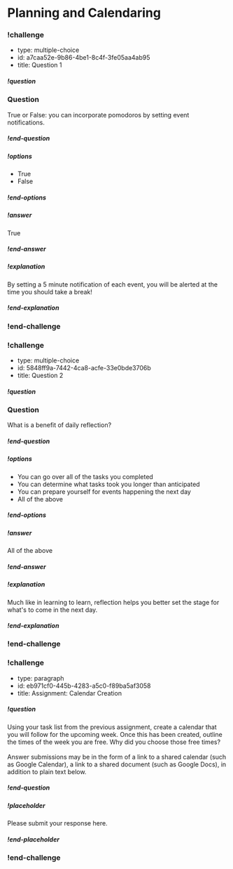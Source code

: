 # Planning and Calendaring 

### !challenge

* type: multiple-choice
* id: a7caa52e-9b86-4be1-8c4f-3fe05aa4ab95
* title: Question 1

##### !question

### Question

True or False: you can incorporate pomodoros by setting event notifications.

##### !end-question

##### !options


* True
* False


##### !end-options

##### !answer

True

##### !end-answer

##### !explanation

By setting a 5 minute notification of each event, you will be alerted at the time you should take a break!

##### !end-explanation

### !end-challenge

### !challenge

* type: multiple-choice
* id: 5848ff9a-7442-4ca8-acfe-33e0bde3706b
* title: Question 2

##### !question

### Question

What is a benefit of daily reflection?

##### !end-question

##### !options


* You can go over all of the tasks you completed
* You can determine what tasks took you longer than anticipated
* You can prepare yourself for events happening the next day
* All of the above


##### !end-options

##### !answer

All of the above

##### !end-answer

##### !explanation

Much like in learning to learn, reflection helps you better set the stage for what's to come in the next day.

##### !end-explanation

### !end-challenge

### !challenge

* type: paragraph
* id: eb971cf0-445b-4283-a5c0-f89ba5af3058
* title: Assignment: Calendar Creation

##### !question

Using your task list from the previous assignment, create a calendar that you will follow for the upcoming week. Once this has been created, outline the times of the week you are free. Why did you choose those free times? 
<br><br>
Answer submissions may be in the form of a link to a shared calendar (such as Google Calendar), a link to a shared document (such as Google Docs), in addition to plain text below.

##### !end-question

##### !placeholder

Please submit your response here.


##### !end-placeholder


### !end-challenge

